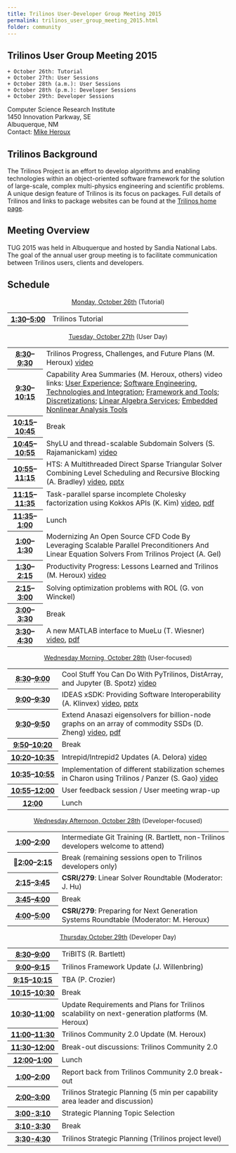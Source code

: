 ```yaml
---
title: Trilinos User-Developer Group Meeting 2015
permalink: trilinos_user_group_meeting_2015.html
folder: community
---
```


## Trilinos User Group Meeting 2015


    + October 26th: Tutorial  
    + October 27th: User Sessions  
    + October 28th (a.m.): User Sessions   
    + October 28th (p.m.): Developer Sessions  
    + October 29th: Developer Sessions    
    

Computer Science Research Institute  
1450 Innovation Parkway, SE  
Albuquerque, NM  
Contact: [Mike Heroux](mailto:maherou@sandia.gov)

## Trilinos Background

The Trilinos Project is an effort to develop algorithms and enabling technologies within an object-oriented software framework for the solution of large-scale, complex multi-physics engineering and scientific problems. A unique design feature of Trilinos is its focus on packages. Full details of Trilinos and links to package websites can be found at the [Trilinos home page](http://trilinos.org/ "Trilinos Home Page").

## Meeting Overview

TUG 2015 was held in Albuquerque and hosted by Sandia National Labs. The goal of the annual user group meeting is to facilitate communication between Trilinos users, clients and developers.

## Schedule

<p style="text-align: center;"><span style="text-decoration: underline;">Monday, October 26th</span> (Tutorial)</p>

<table summary="Timetable">
<tbody>
<tr>
<th id="time-1" axis="time" width="23%"><abbr title="2011-10-31T13:00:00">1:30</abbr>–<abbr title="2011-10-31T17:15:00">5:00</abbr></th>
<td headers="time-1 location-1">
<div>Trilinos Tutorial</div>
</td>
</tr>
</tbody>
</table>
<p style="text-align: center;"><span style="text-decoration: underline;">Tuesday, October 27th</span> (User Day)</p>
<table summary="Timetable">
<tbody>
<tr>
<th id="time-1" axis="time"><abbr title="2011-11-01T08:30:00">8:30</abbr>–<abbr title="2011-11-01T09:30:00">9:30</abbr></th>
<td headers="time-1 location-1">
<div>Trilinos Progress, Challenges, and Future Plans (M. Heroux) <a href="http://digitalops.sandia.gov/Mediasite/Play/25f6433c2ea947d698897218e871d7e31d">video</a></div>
</td>
</tr>
<tr>
<th id="time-2" axis="time"><abbr title="2011-11-01T09:30:00">9:30</abbr>–<abbr title="2011-11-01T09:45:00">10:15</abbr></th>
<td headers="time-2 location-1">
<div>Capability Area Summaries (M. Heroux, others) video links: <a href="http://digitalops.sandia.gov/Mediasite/Play/e0d18d59ceda46148ae9d6b7502ec9931d">User Experience</a>; <a href="http://digitalops.sandia.gov/Mediasite/Play/e99466560e954cd18359bc3b4ac16b1d1d">Software Engineering, Technologies and Integration</a>; <a href="http://digitalops.sandia.gov/Mediasite/Play/d77725c66da849779b6fafb402b56b171d">Framework and Tools</a>; <a href="http://digitalops.sandia.gov/Mediasite/Play/557c9e5c006746cdaa48b736daf8b2951d">Discretizations</a>; <a href="http://digitalops.sandia.gov/Mediasite/Play/3ae69587a7a247aa9881c8bdc7d3d5111d">Linear Algebra Services</a>; <a href="http://digitalops.sandia.gov/Mediasite/Play/41d0ab08482e4aaaa7ca52fe49c273ee1d">Embedded Nonlinear Analysis Tools</a></div>
</td>
</tr>
<tr>
<th id="time-3" axis="time"><abbr title="2011-11-01T09:45:00">10:15</abbr>–<abbr title="2011-11-01T10:15:00">10:45</abbr></th>
<td headers="time-3 location-1">
<div>Break</div>
</td>
</tr>
<tr>
<th id="time-4" axis="time" width="16%"><abbr title="2011-11-01T10:15:00">10:45</abbr>–<abbr title="2011-11-01T11:45:00">10:55</abbr></th>
<td headers="time-4 location-1">ShyLU and thread-scalable Subdomain Solvers (S. Rajamanickam) <a href="http://digitalops.sandia.gov/Mediasite/Play/27e71de74ec0405dab7fcf817a42d4441d">video</a></td>
</tr>
<tr>
<th id="time-7" axis="time"><abbr title="2011-11-01T14:00:00">10:55</abbr>–<abbr title="2011-11-01T14:45:00">11:15</abbr></th>
<td headers="time-7 location-1">HTS: A Multithreaded Direct Sparse Triangular Solver Combining Level Scheduling and Recursive Blocking (A. Bradley) <a href="http://digitalops.sandia.gov/Mediasite/Play/5580221399674f99aca44fb82fe6a5dd1d">video</a>, <a href="https://trilinos.org/wordpress/wp-content/uploads/2016/01/HTS.pptx">pptx</a></td>
</tr>
<tr>
<th id="time-5" axis="time"><abbr title="2011-11-01T11:45:00">11:15</abbr>–<abbr title="2011-11-01T13:15:00">11:35</abbr></th>
<td headers="time-5 location-1">Task-parallel sparse incomplete Cholesky factorization using Kokkos APIs (K. Kim) <a href="http://digitalops.sandia.gov/Mediasite/Play/28a42334cd0c4fb096d0e36f4d9e77a61d">video</a>, <a href="https://trilinos.org/wordpress/wp-content/uploads/2016/01/KokkosPortableAPI.pdf">pdf</a></td>
</tr>
<tr>
<th id="time-6" axis="time"><abbr title="2011-11-01T13:15:00">11:35</abbr>–<abbr title="2011-11-01T14:00:00">1:00</abbr></th>
<td headers="time-6 location-1">Lunch</td>
</tr>
<tr>
<th id="time-6" axis="time"><abbr title="2011-11-01T13:15:00">1:00</abbr>–<abbr title="2011-11-01T14:00:00">1:30</abbr></th>
<td headers="time-6 location-1">Modernizing An Open Source CFD Code By Leveraging Scalable Parallel Preconditioners And Linear Equation Solvers From Trilinos Project (A. Gel)</td>
</tr>
<tr>
<th id="time-8" axis="time"><abbr title="2011-11-01T14:45:00">1:30</abbr>–<abbr title="2011-11-01T15:15:00">2:15</abbr></th>
<td headers="time-8 location-1">
<div>Productivity Progress: Lessons Learned and Trilinos (M. Heroux) <a href="http://digitalops.sandia.gov/Mediasite/Play/2b3ec00635c4415f93a4484ea45e50161d">video</a></div>
</td>
</tr>
<tr>
<th id="time-8" axis="time"><abbr title="2011-11-01T14:45:00">2:15</abbr>–<abbr title="2011-11-01T15:15:00">3:00</abbr></th>
<td headers="time-8 location-1">Solving optimization problems with ROL (G.<strong> </strong>von Winckel)</td>
</tr>
<tr>
<th id="time-8" axis="time"><abbr title="2011-11-01T14:45:00">3:00</abbr>–<abbr title="2011-11-01T15:15:00">3:30</abbr></th>
<td headers="time-8 location-1">Break</td>
</tr>
<tr>
<th id="time-9" axis="time"><abbr title="2011-11-01T15:15:00">3:30</abbr>–<abbr title="2011-11-01T15:30:00">4:30</abbr></th>
<td headers="time-9 location-1">A new MATLAB interface to MueLu (T. Wiesner) <a href="http://digitalops.sandia.gov/Mediasite/Play/83cecb9ec82e4949896e14d64ffbf1841d">video</a>, <a href="https://trilinos.org/wordpress/wp-content/uploads/2016/01/tug2015_wiesner.pdf">pdf</a></td>
</tr>
</tbody>
</table>
<p style="text-align: center;"><span style="text-decoration: underline;">Wednesday Morning, October 28th</span> (User-focused)</p>
<table summary="Timetable">
<tbody>
<tr>
<th id="time-1" axis="time"><abbr title="2011-11-01T08:30:00">8:30</abbr>–<abbr title="2011-11-01T09:30:00">9:00</abbr></th>
<td headers="time-1 location-1">Cool Stuff You Can Do With PyTrilinos, DistArray, and Jupyter (B. Spotz) <a href="http://digitalops.sandia.gov/Mediasite/Play/901ad75e63b6451db34be46fa97e6e761d">video</a></td>
</tr>
<tr>
<th id="time-3" axis="time"><abbr title="2011-11-01T09:45:00">9:00</abbr>–<abbr title="2011-11-01T10:15:00">9:30</abbr></th>
<td headers="time-3 location-1">IDEAS xSDK: Providing Software Interoperability (A. Klinvex) <a href="http://digitalops.sandia.gov/Mediasite/Play/374cd519afbc4412a81b0027015d54db1d">video</a>, <a href="https://trilinos.org/wordpress/wp-content/uploads/2016/01/IDEASxSDK.pptx">pptx</a></td>
</tr>
<tr>
<th id="time-2" axis="time"><abbr title="2011-11-01T09:30:00">9:30</abbr>–<abbr title="2011-11-01T09:45:00">9:50</abbr></th>
<td headers="time-2 location-1">Extend Anasazi eigensolvers for billion-node graphs on an array of commodity SSDs (D. Zheng) <a href="http://digitalops.sandia.gov/Mediasite/Play/868f573f946b4038af532f3edcaf1dda1d">video</a>, <a href="https://trilinos.org/wordpress/wp-content/uploads/2016/01/FlashEigen-TUG.pdf">pdf</a></td>
</tr>
<tr>
<th id="time-3" axis="time"><abbr title="2011-11-01T09:45:00">9:50</abbr>–<abbr title="2011-11-01T10:15:00">10:20</abbr></th>
<td headers="time-3 location-1"><span class="Apple-style-span"><span class="Apple-style-span">Break</span></span></td>
</tr>
<tr>
<th id="time-3" axis="time"><abbr title="2011-11-01T09:45:00">10:20</abbr>–<abbr title="2011-11-01T10:15:00">10:35</abbr></th>
<td headers="time-3 location-1">Intrepid/Intrepid2 Updates (A. Delora) <a href="http://digitalops.sandia.gov/Mediasite/Play/6e757ffc22b34c549b23c774fc8fc7c91d">video</a></td>
</tr>
<tr>
<th id="time-4" axis="time" width="23%"><abbr title="">10:35</abbr>–<abbr title="">10:55</abbr></th>
<td headers="time-4 location-1">Implementation of different stabilization schemes in Charon using Trilinos / Panzer (S. Gao) <a href="http://digitalops.sandia.gov/Mediasite/Play/5d459116a8824d85b1a6c6ce50fb6f581d">video</a></td>
</tr>
<tr>
<th id="time-3" axis="time"><abbr title="2011-11-01T09:45:00">10:55</abbr>–<abbr title="2011-11-01T10:15:00">12:00</abbr></th>
<td headers="time-3 location-1">User feedback session / User meeting wrap-up</td>
</tr>
<tr>
<th id="time-6" axis="time"><abbr title="2011-11-01T13:15:00">12:00</abbr></th>
<td headers="time-6 location-1">Lunch</td>
</tr>
</tbody>
</table>
<p style="text-align: center;"><span style="text-decoration: underline;">Wednesday Afternoon, October 28th</span> (Developer-focused)</p>
<table summary="Timetable">
<tbody>
<tr>
<th id="time-4" axis="time" width="23%"><abbr title="">1:00</abbr>–<abbr title="">2:00</abbr></th>
<td headers="time-4 location-1">
<div>Intermediate Git Training (R. Bartlett, non-Trilinos developers welcome to attend)</div>
</td>
</tr>
<tr>
<th id="time-6" axis="time"><abbr title="">2:00</abbr>–<abbr title="">2:15</abbr><br />
<abbr title="2011-11-01T14:00:00"></abbr></th>
<td headers="time-6 location-1">
<div>Break (remaining sessions open to Trilinos developers only)</div>
</td>
</tr>
<tr>
<th id="time-5" axis="time"><abbr title="">2:15</abbr>–<abbr title="">3:45</abbr></th>
<td headers="time-5 location-1"><strong>CSRI/279</strong>: Linear Solver Roundtable (Moderator: J. Hu)</td>
</tr>
<tr>
<th id="time-8" axis="time"><abbr title="2011-11-01T14:45:00">3:45</abbr>–<abbr title="2011-11-01T15:15:00">4:00</abbr></th>
<td headers="time-8 location-1">
<div>Break</div>
</td>
</tr>
<tr>
<th id="time-9" axis="time"><abbr title="2011-11-01T15:15:00">4:00</abbr>–<abbr title="2011-11-01T15:30:00">5:00</abbr></th>
<td headers="time-9 location-1"><strong>CSRI/279</strong>: Preparing for Next Generation Systems Roundtable (Moderator: M. Heroux)</td>
</tr>
</tbody>
</table>
<p style="text-align: center;"><span style="text-decoration: underline;">Thursday October 29th</span> (Developer Day)</p>
<table summary="Timetable">
<tbody>
<tr>
<th id="time-1" axis="time"><abbr title="2011-11-02T08:30:00">8:30</abbr>–<abbr title="2011-11-02T09:00:00">9:00</abbr></th>
<td headers="time-1 location-1">
<div>TriBITS (R. Bartlett)</div>
</td>
</tr>
<tr>
<th id="time-7" axis="time"><abbr title="2011-11-02T10:45:00">9:00</abbr>–<abbr title="2011-11-02T11:05:00">9:15</abbr></th>
<td headers="time-7 location-1">
<div>Trilinos Framework Update (J. Willenbring)</div>
</td>
</tr>
<tr>
<th id="time-6" axis="time" width="23%"><abbr title="2011-11-02T10:30:00">9:15</abbr>–<abbr title="2011-11-02T10:45:00">10:15</abbr></th>
<td headers="time-6 location-1">
<div>TBA (P. Crozier)</div>
</td>
</tr>
<tr>
<th id="time-3" axis="time"><abbr title="2011-11-02T09:20:00">10:15</abbr>–<abbr title="2011-11-02T09:40:00">10:30</abbr></th>
<td headers="time-3 location-1">
<div>Break</div>
</td>
</tr>
<tr>
<th id="time-6" axis="time" width="23%"><abbr title="2011-11-02T10:30:00">10:30</abbr>–<abbr title="2011-11-02T10:45:00">11:00</abbr></th>
<td headers="time-6 location-1">Update Requirements and Plans for Trilinos scalability on next-generation platforms (M. Heroux)</td>
</tr>
<tr>
<th id="time-3" axis="time"><abbr title="2011-11-02T09:20:00">11:00</abbr>–<abbr title="2011-11-02T09:40:00">11:30</abbr></th>
<td headers="time-3 location-1">
<div>Trilinos Community 2.0 Update (M. Heroux)</div>
</td>
</tr>
<tr>
<th id="time-4" axis="time"><abbr title="2011-11-02T09:40:00">11:30</abbr>–<abbr title="2011-11-02T10:00:00">12:00</abbr></th>
<td headers="time-4 location-1">
<div>Break-out discussions: Trilinos Community 2.0</div>
</td>
</tr>
<tr>
<th id="time-10" axis="time"><abbr title="2011-11-03T12:00:00">12:00</abbr>–<abbr title="2011-11-03T13:30:00">1:00</abbr></th>
<td headers="time-10 location-1">
<div>Lunch</div>
</td>
</tr>
<tr>
<th id="time-2" axis="time"><abbr title="2011-11-02T09:00:00">1:00</abbr>–<abbr title="2011-11-02T09:20:00">2:00</abbr></th>
<td headers="time-2 location-1">
<div>Report back from Trilinos Community 2.0 break-out</div>
</td>
</tr>
<tr>
<th id="time-11" axis="time"><abbr title="2011-11-03T14:30:00">2<abbr title="2011-11-02T09:00:00">:00</abbr>–3<abbr title="2011-11-02T09:20:00">:00</abbr></abbr></th>
<td headers="time-11 location-1">
<div>Trilinos Strategic Planning (5 min per capability area leader and discussion)</div>
</td>
</tr>
<tr>
<th id="time-12" axis="time"><abbr title="2011-11-03T14:45:00">3:00-3:10</abbr></th>
<td headers="time-12 location-1">
<div>Strategic Planning Topic Selection</div>
</td>
</tr>
<tr>
<th id="time-13" axis="time"><abbr title="2011-11-03T15:15:00">3:10-3:30</abbr></th>
<td headers="time-13 location-1">
<div>Break</div>
</td>
</tr>
<tr>
<th id="time-14" axis="time"><abbr title="2011-11-03T16:30:00">3:30-4:30</abbr></th>
<td headers="time-14 location-1">
<div>Trilinos Strategic Planning (Trilinos project level)</div>
</td>
</tr>
</tbody>
</table>